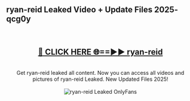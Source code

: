 <h2>ryan-reid Leaked Video + Update Files 2025- qcg0y</h2>
<br>
<div align="center">
<h2><a href="https://libra.edu.pl?ryan-reid" rel="nofollow">🔴 CLICK HERE 🌐==►► ryan-reid</a></h2>
<br>
Get ryan-reid leaked all content. Now you can access all videos and pictures of ryan-reid Leaked. New Updated Files 2025!
<br>
<br>
<a href="https://libra.edu.pl?ryan-reid" rel="nofollow" data-target="animated-image.originalLink"><img src="https://i.ibb.co.com/WyWwxjT/player-gif2.gif" alt="ryan-reid Leaked OnlyFans" style="max-width: 100%; display: inline-block;" data-target="animated-image.originalImage"></a>
</div>
<br>